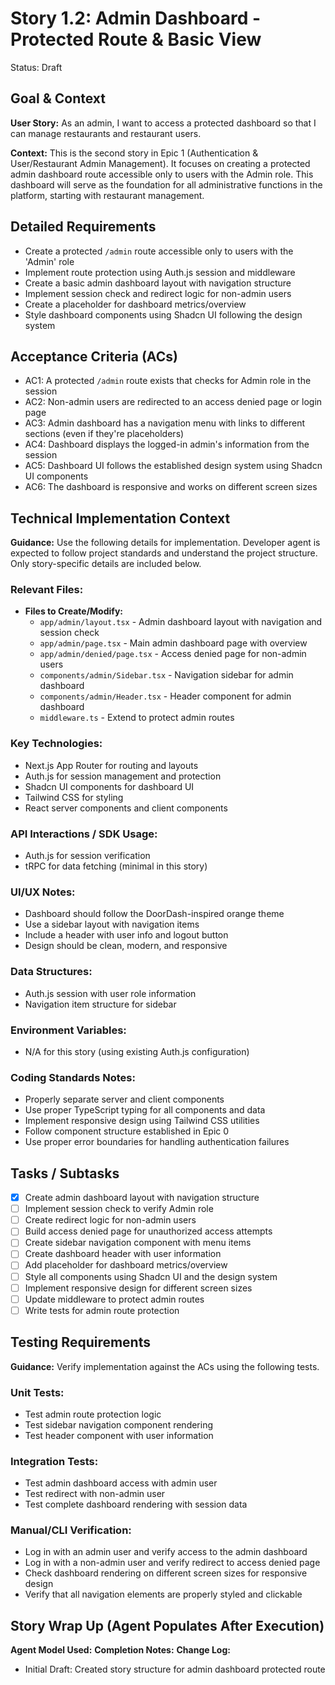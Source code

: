 # Story 1.2: Admin Dashboard - Protected Route & Basic View

Status: Draft

## Goal & Context

**User Story:** As an admin, I want to access a protected dashboard so that I can manage restaurants and restaurant users.

**Context:** This is the second story in Epic 1 (Authentication & User/Restaurant Admin Management). It focuses on creating a protected admin dashboard route accessible only to users with the Admin role. This dashboard will serve as the foundation for all administrative functions in the platform, starting with restaurant management.

## Detailed Requirements

- Create a protected `/admin` route accessible only to users with the 'Admin' role
- Implement route protection using Auth.js session and middleware
- Create a basic admin dashboard layout with navigation structure
- Implement session check and redirect logic for non-admin users
- Create a placeholder for dashboard metrics/overview
- Style dashboard components using Shadcn UI following the design system

## Acceptance Criteria (ACs)

- AC1: A protected `/admin` route exists that checks for Admin role in the session
- AC2: Non-admin users are redirected to an access denied page or login page
- AC3: Admin dashboard has a navigation menu with links to different sections (even if they're placeholders)
- AC4: Dashboard displays the logged-in admin's information from the session
- AC5: Dashboard UI follows the established design system using Shadcn UI components
- AC6: The dashboard is responsive and works on different screen sizes

## Technical Implementation Context

**Guidance:** Use the following details for implementation. Developer agent is expected to follow project standards and understand the project structure. Only story-specific details are included below.

### Relevant Files:

- **Files to Create/Modify:**
  - `app/admin/layout.tsx` - Admin dashboard layout with navigation and session check
  - `app/admin/page.tsx` - Main admin dashboard page with overview
  - `app/admin/denied/page.tsx` - Access denied page for non-admin users
  - `components/admin/Sidebar.tsx` - Navigation sidebar for admin dashboard
  - `components/admin/Header.tsx` - Header component for admin dashboard
  - `middleware.ts` - Extend to protect admin routes

### Key Technologies:

- Next.js App Router for routing and layouts
- Auth.js for session management and protection
- Shadcn UI components for dashboard UI
- Tailwind CSS for styling
- React server components and client components

### API Interactions / SDK Usage:

- Auth.js for session verification
- tRPC for data fetching (minimal in this story)

### UI/UX Notes:

- Dashboard should follow the DoorDash-inspired orange theme
- Use a sidebar layout with navigation items
- Include a header with user info and logout button
- Design should be clean, modern, and responsive

### Data Structures:

- Auth.js session with user role information
- Navigation item structure for sidebar

### Environment Variables:

- N/A for this story (using existing Auth.js configuration)

### Coding Standards Notes:

- Properly separate server and client components
- Use proper TypeScript typing for all components and data
- Implement responsive design using Tailwind CSS utilities
- Follow component structure established in Epic 0
- Use proper error boundaries for handling authentication failures

## Tasks / Subtasks

- [x] Create admin dashboard layout with navigation structure
- [ ] Implement session check to verify Admin role
- [ ] Create redirect logic for non-admin users
- [ ] Build access denied page for unauthorized access attempts
- [ ] Create sidebar navigation component with menu items
- [ ] Create dashboard header with user information
- [ ] Add placeholder for dashboard metrics/overview
- [ ] Style all components using Shadcn UI and the design system
- [ ] Implement responsive design for different screen sizes
- [ ] Update middleware to protect admin routes
- [ ] Write tests for admin route protection

## Testing Requirements

**Guidance:** Verify implementation against the ACs using the following tests.

### Unit Tests:

- Test admin route protection logic
- Test sidebar navigation component rendering
- Test header component with user information

### Integration Tests:

- Test admin dashboard access with admin user
- Test redirect with non-admin user
- Test complete dashboard rendering with session data

### Manual/CLI Verification:

- Log in with an admin user and verify access to the admin dashboard
- Log in with a non-admin user and verify redirect to access denied page
- Check dashboard rendering on different screen sizes for responsive design
- Verify that all navigation elements are properly styled and clickable

## Story Wrap Up (Agent Populates After Execution)

**Agent Model Used:**
**Completion Notes:**
**Change Log:**

- Initial Draft: Created story structure for admin dashboard protected route
